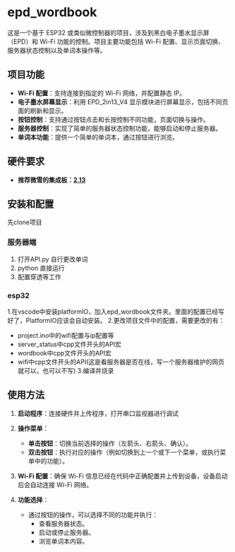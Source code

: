 # epd_wordbook

这是一个基于 ESP32 或类似微控制器的项目，涉及到黑白电子墨水显示屏（EPD）和 Wi-Fi 功能的控制。项目主要功能包括 Wi-Fi 配置、显示页面切换、服务器状态控制以及单词本操作等。

## 项目功能

- **Wi-Fi 配置**：支持连接到指定的 Wi-Fi 网络，并配置静态 IP。
- **电子墨水屏幕显示**：利用 EPD_2in13_V4 显示模块进行屏幕显示，包括不同页面的刷新和显示。
- **按钮控制**：支持通过按钮点击和长按控制不同功能，页面切换与操作。
- **服务器控制**：实现了简单的服务器状态控制功能，能够启动和停止服务器。
- **单词本功能**：提供一个简单的单词本，通过按钮进行浏览。

## 硬件要求

- **推荐微雪的集成板：[2.13](https://www.waveshare.net/shop/2.13inch-e-Paper-Cloud-Module.htm)**

## 安装和配置
先clone项目
### 服务器端
1. 打开API.py 自行更改单词
2. python 直接运行
3. 配置穿透等工作
### esp32
1.在vscode中安装platformIO，加入epd_wordbook文件夹。里面的配置已经写好了，PlatformIO应该会自动安装。
2.更改项目文件中的配置，需要更改的有：
- project.ino中的wifi配置与ip配置等
- server_status中cpp文件开头的API宏
- wordbook中cpp文件开头的API宏
- wifi中cpp文件开头的API(这是看服务器是否在线，写一个服务器维护的网页就可以，也可以不写)
3.编译并烧录

## 使用方法

1. **启动程序**：连接硬件并上传程序，打开串口监视器进行调试
2. **操作菜单**：
   - **单击按钮**：切换当前选择的操作（左箭头、右箭头、确认）。
   - **双击按钮**：执行对应的操作（例如切换到上一个或下一个菜单，或执行菜单中的功能）。

3. **Wi-Fi 配置**：确保 Wi-Fi 信息已经在代码中正确配置并上传到设备，设备启动后会自动连接 Wi-Fi 网络。

4. **功能选择**：
   - 通过按钮的操作，可以选择不同的功能并执行：
     - 查看服务器状态。
     - 启动或停止服务器。
     - 浏览单词本内容。
